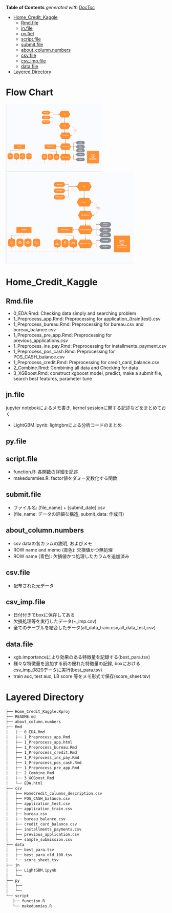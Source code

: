 <!-- START doctoc generated TOC please keep comment here to allow auto update -->
<!-- DON'T EDIT THIS SECTION, INSTEAD RE-RUN doctoc TO UPDATE -->
**Table of Contents**  *generated with [DocToc](https://github.com/thlorenz/doctoc)*

- [Home_Credit_Kaggle](#home_credit_kaggle)
  - [Rmd.file](#rmdfile)
  - [jn.file](#jnfile)
  - [py.fiel](#pyfiel)
  - [script.file](#scriptfile)
  - [submit.file](#submitfile)
  - [about_column.numbers](#about_columnnumbers)
  - [csv.file](#csvfile)
  - [csv_imp.file](#csv_impfile)
  - [data.file](#datafile)
- [Layered Directory](#layered-directory)

<!-- END doctoc generated TOC please keep comment here to allow auto update -->

# Flow Chart

<img src="data/FlowChart.png" width="300px">
<img src="data/FlowChart.png" width="400px">

# Home_Credit_Kaggle

## Rmd.file

- 0_EDA.Rmd: Checking data simply and searching problem
- 1_Preprocess_app.Rmd: Preprocessing for application_{train|test}.csv
- 1_Preprocess_bureau.Rmd: Preprocessing for bureau.csv and bureau_balance.csv
- 1_Preprocess_pre_app.Rmd: Preprocessing for previous_applications.csv
- 1_Preprocess_ins_pay.Rmd: Preprocessing for installments_payment.csv
- 1_Preprocess_pos_cash.Rmd: Preprocessing for POS_CASH_balance.csv
- 1_Preprocess_credit.Rmd: Preprocessing for credit_card_balance.csv
- 2_Combine.Rmd: Combining all data and Checking for data
- 3_XGBoost.Rmd: construct xgboost model, predict, make a submit file, search best features, parameter tune

## jn.file

jupyter notebokによるメモ書き, kernel sessionに関する記述などをまとめておく

- LightGBM.ipynb: lightgbmによる分析コードのまとめ

## py.file

## script.file
 
- function.R: 各関数の詳細を記述
- makedummies.R: factor値をダミー変数化する関数
	 
## submit.file

- ファイル名: [file_name] + [submit_date].csv
- (file_name: データの詳細な構造, submit_data: 作成日)

## about_column.numbers

- csv dataの各カラムの説明, およびメモ
- ROW name and memo (青色): 欠損値かつ無処理
- ROW name (青色): 欠損値かつ処理したカラムを追加済み

## csv.file

- 配布された元データ

## csv_imp.file

- 日付付きでboxに保存してある
- 欠損処理等を実行したデータ(~_imp.csv)
- 全てのテーブルを結合したデータ(all_data_train.csv,all_data_test,csv)

## data.file

- xgb.importanceにより効果のある特徴量を記録する(best_para.tsv)
- 様々な特徴量を追加する前の優れた特徴量の記録, boxにおけるcsv_imp_0820データに実行(best_para.tsv)
- train auc, test auc, LB score 等をメモ形式で保存(score_sheet.tsv)

# Layered Directory
 
```
├── Home_Credit_Kaggle.Rproj
├── README.md
├── about_column.numbers
├── Rmd
│   ├── 0_EDA.Rmd
│   ├── 1_Preprocess_app.Rmd
│   ├── 1_Preprocess_app.html
│   ├── 1_Preprocess_bureau.Rmd
│   ├── 1_Preprocess_credit.Rmd
│   ├── 1_Preprocess_ins_pay.Rmd
│   ├── 1_Preprocess_pos_cash.Rmd
│   ├── 1_Preprocess_pre_app.Rmd
│   ├── 2_Combine.Rmd
│   ├── 3_XGBoost.Rmd
│   └── EDA.html
├── csv
│   ├── HomeCredit_columns_description.csv
│   ├── POS_CASH_balance.csv
│   ├── application_test.csv
│   ├── application_train.csv
│   ├── bureau.csv
│   ├── bureau_balance.csv
│   ├── credit_card_balance.csv
│   ├── installments_payments.csv
│   ├── previous_application.csv
│   └── sample_submission.csv
├── data
│   ├── best_para.tsv
│   ├── best_para_old_100.tsv
│   └── score_sheet.tsv
├── jn
│   ├── LightGBM.ipynb 
│   └── 
├── py
│   ├──  
│   └── 
└── script
   ├── function.R
   └── makedummies.R 
```
